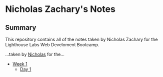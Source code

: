 # Nicholas Zachary's Notes

## Summary

This repository contains all of the notes taken by Nicholas Zachary for the Lighthouse Labs Web Develoment Bootcamp.

...taken by [Nicholas](https://github.com/booksftw?tab=repositories) for the...

* [Week 1](/Week1)
  * [Day 1](/Week_1/Day1)